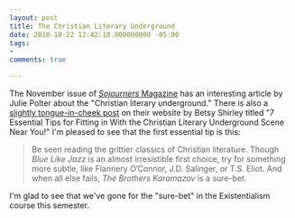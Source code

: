 ```yaml
---
layout: post
title: The Christian Literary Underground
date: 2010-10-22 12:42:10.000000000 -05:00
tags:
- 
comments: true

---
```

<p>The November issue of <a href="http://www.sojo.net/index.cfm?action=magazine.article&amp;issue=soj1011&amp;article=the-borderlands-of-publishing"><em>Sojourners</em> Magazine</a> has an interesting article by Julie Polter about the "Christian literary underground." There is also a <a href="http://blog.sojo.net/2010/10/21/7-essential-tips-for-fitting-in-with-the-christian-literary-underground-scene-near-you/">slightly tongue-in-cheek post</a> on their website by Betsy Shirley titled "7 Essential Tips for Fitting in With the Christian Literary Underground Scene Near You!" I'm pleased to see that the first essential tip is this:</p>
<blockquote>
<p>Be seen reading the grittier classics of Christian literature. Though <em>Blue Like Jazz</em> is an almost irresistible first choice, try for something more subtle, like Flannery O’Connor, J.D. Salinger, or T.S. Eliot. And when all else fails, <em>The Brothers Karamazov</em> is a sure-bet.</p>
</blockquote>
<p>I'm glad to see that we've gone for the "sure-bet" in the Existentialism course this semester.</p>

